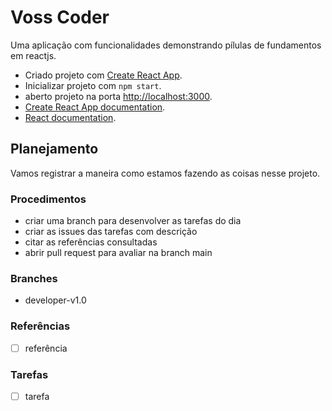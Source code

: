 # Voss Coder

Uma aplicação com funcionalidades demonstrando pílulas de fundamentos em reactjs.

- Criado projeto com [Create React App](https://github.com/facebook/create-react-app).
- Inicializar projeto com `npm start`.
- aberto projeto na porta [http://localhost:3000](http://localhost:3000).
- [Create React App documentation](https://facebook.github.io/create-react-app/docs/getting-started).
- [React documentation](https://reactjs.org/).

## Planejamento

Vamos registrar a maneira como estamos fazendo as coisas nesse projeto.

### Procedimentos

- criar uma branch para desenvolver as tarefas do dia
- criar as issues das tarefas com descrição
- citar as referências consultadas
- abrir pull request para avaliar na branch main

### Branches

- developer-v1.0

### Referências

- [ ] referência

### Tarefas

- [ ] tarefa

